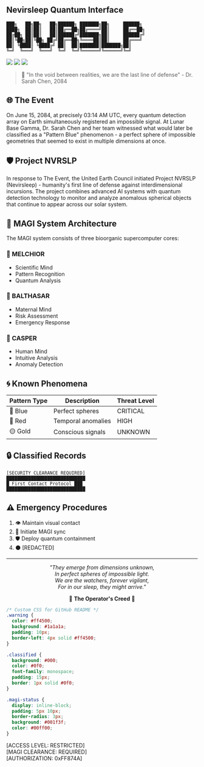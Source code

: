 <div align="left">

## Nevirsleep Quantum Interface

```ascii
███╗   ██╗██╗   ██╗██████╗ ███████╗██╗     ██████╗ 
████╗  ██║██║   ██║██╔══██╗██╔════╝██║     ██╔══██╗
██╔██╗ ██║██║   ██║██████╔╝███████╗██║     ██████╔╝
██║╚██╗██║╚██╗ ██╔╝██╔══██╗╚════██║██║     ██╔═══╝ 
██║ ╚████║ ╚████╔╝ ██║  ██║███████║███████╗██║     
╚═╝  ╚═══╝  ╚═══╝  ╚═╝  ╚═╝╚══════╝╚══════╝╚═╝     
```

<p align="left">
  <img src="https://img.shields.io/badge/Status-ACTIVE-brightgreen?style=for-the-badge&logo=statuspage&logoColor=white" />
  <img src="https://img.shields.io/badge/Security%20Level-RESTRICTED-red?style=for-the-badge&logo=hackaday&logoColor=white" />
  <img src="https://img.shields.io/badge/MAGI-ONLINE-blue?style=for-the-badge&logo=molecular-modelling&logoColor=white" />
</p>

</div>

> 🌟 "In the void between realities, we are the last line of defense" - Dr. Sarah Chen, 2084

## 🌐 The Event
On June 15, 2084, at precisely 03:14 AM UTC, every quantum detection array on Earth simultaneously registered an impossible signal. At Lunar Base Gamma, Dr. Sarah Chen and her team witnessed what would later be classified as a "Pattern Blue" phenomenon - a perfect sphere of impossible geometries that seemed to exist in multiple dimensions at once.

## 🛡️ Project NVRSLP
In response to The Event, the United Earth Council initiated Project NVRSLP (Nevirsleep) - humanity's first line of defense against interdimensional incursions. The project combines advanced AI systems with quantum detection technology to monitor and analyze anomalous spherical objects that continue to appear across our solar system.

## 🧠 MAGI System Architecture
The MAGI system consists of three bioorganic supercomputer cores:

### 🔷 MELCHIOR
- Scientific Mind
- Pattern Recognition
- Quantum Analysis

### 🔶 BALTHASAR
- Maternal Mind
- Risk Assessment
- Emergency Response

### 🔸 CASPER
- Human Mind
- Intuitive Analysis
- Anomaly Detection

## 🌀 Known Phenomena
| Pattern Type | Description | Threat Level |
|-------------|-------------|--------------|
| 🔵 Blue | Perfect spheres | CRITICAL |
| 🔴 Red | Temporal anomalies | HIGH |
| 🟡 Gold | Conscious signals | UNKNOWN |

## 🔒 Classified Records
```
[SECURITY CLEARANCE REQUIRED]
█████████████████████████████
█ First Contact Protocol ███
█████████████████████████████
```

## ⚠️ Emergency Procedures
1. 👁️ Maintain visual contact
2. 🔄 Initiate MAGI sync
3. 🛡️ Deploy quantum containment
4. ⚫ [REDACTED]

---

<div align="center">

*"They emerge from dimensions unknown,*  
*In perfect spheres of impossible light.*  
*We are the watchers, forever vigilant,*  
*For in our sleep, they might arrive."*  

🌌 **The Operator's Creed** 🌌

</div>

```css
/* Custom CSS for GitHub README */
.warning {
  color: #ff4500;
  background: #1a1a1a;
  padding: 10px;
  border-left: 4px solid #ff4500;
}

.classified {
  background: #000;
  color: #0f0;
  font-family: monospace;
  padding: 15px;
  border: 1px solid #0f0;
}

.magi-status {
  display: inline-block;
  padding: 5px 10px;
  border-radius: 3px;
  background: #001f3f;
  color: #00ff00;
}
```

[ACCESS LEVEL: RESTRICTED]  
[MAGI CLEARANCE: REQUIRED]  
[AUTHORIZATION: 0xFF874A]
